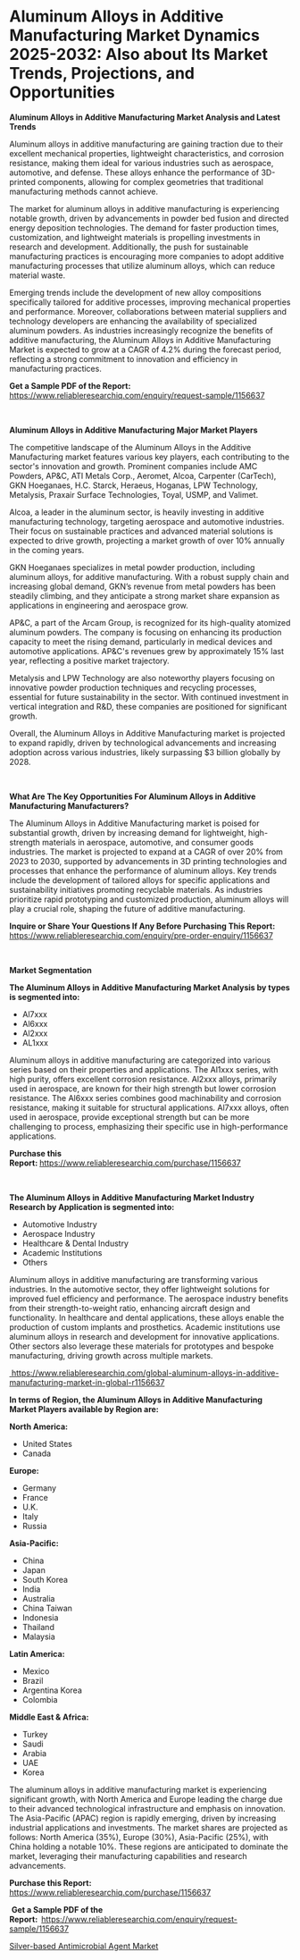 <p><h1>Aluminum Alloys in Additive Manufacturing Market Dynamics 2025-2032: Also about Its Market Trends, Projections, and Opportunities</h1></p><p><strong>Aluminum Alloys in Additive Manufacturing Market Analysis and Latest Trends</strong></p>
<p><p>Aluminum alloys in additive manufacturing are gaining traction due to their excellent mechanical properties, lightweight characteristics, and corrosion resistance, making them ideal for various industries such as aerospace, automotive, and defense. These alloys enhance the performance of 3D-printed components, allowing for complex geometries that traditional manufacturing methods cannot achieve.</p><p>The market for aluminum alloys in additive manufacturing is experiencing notable growth, driven by advancements in powder bed fusion and directed energy deposition technologies. The demand for faster production times, customization, and lightweight materials is propelling investments in research and development. Additionally, the push for sustainable manufacturing practices is encouraging more companies to adopt additive manufacturing processes that utilize aluminum alloys, which can reduce material waste.</p><p>Emerging trends include the development of new alloy compositions specifically tailored for additive processes, improving mechanical properties and performance. Moreover, collaborations between material suppliers and technology developers are enhancing the availability of specialized aluminum powders. As industries increasingly recognize the benefits of additive manufacturing, the Aluminum Alloys in Additive Manufacturing Market is expected to grow at a CAGR of 4.2% during the forecast period, reflecting a strong commitment to innovation and efficiency in manufacturing practices.</p></p>
<p><strong>Get a Sample PDF of the Report:&nbsp;</strong> <a href="https://www.reliableresearchiq.com/enquiry/request-sample/1156637?utm_campaign=3318&utm_medium=2&utm_source=Github&utm_content=ia&utm_term=21032025&utm_id=aluminum-alloys-in-additive-manufacturing">https://www.reliableresearchiq.com/enquiry/request-sample/1156637</a></p>
<p>&nbsp;</p>
<p><strong>Aluminum Alloys in Additive Manufacturing Major Market Players</strong></p>
<p><p>The competitive landscape of the Aluminum Alloys in the Additive Manufacturing market features various key players, each contributing to the sector's innovation and growth. Prominent companies include AMC Powders, AP&C, ATI Metals Corp., Aeromet, Alcoa, Carpenter (CarTech), GKN Hoeganaes, H.C. Starck, Heraeus, Hoganas, LPW Technology, Metalysis, Praxair Surface Technologies, Toyal, USMP, and Valimet.</p><p>Alcoa, a leader in the aluminum sector, is heavily investing in additive manufacturing technology, targeting aerospace and automotive industries. Their focus on sustainable practices and advanced material solutions is expected to drive growth, projecting a market growth of over 10% annually in the coming years. </p><p>GKN Hoeganaes specializes in metal powder production, including aluminum alloys, for additive manufacturing. With a robust supply chain and increasing global demand, GKN’s revenue from metal powders has been steadily climbing, and they anticipate a strong market share expansion as applications in engineering and aerospace grow.</p><p>AP&C, a part of the Arcam Group, is recognized for its high-quality atomized aluminum powders. The company is focusing on enhancing its production capacity to meet the rising demand, particularly in medical devices and automotive applications. AP&C's revenues grew by approximately 15% last year, reflecting a positive market trajectory.</p><p>Metalysis and LPW Technology are also noteworthy players focusing on innovative powder production techniques and recycling processes, essential for future sustainability in the sector. With continued investment in vertical integration and R&D, these companies are positioned for significant growth.</p><p>Overall, the Aluminum Alloys in Additive Manufacturing market is projected to expand rapidly, driven by technological advancements and increasing adoption across various industries, likely surpassing $3 billion globally by 2028.</p></p>
<p>&nbsp;</p>
<p><strong>What Are The Key Opportunities For Aluminum Alloys in Additive Manufacturing Manufacturers?</strong></p>
<p><p>The Aluminum Alloys in Additive Manufacturing market is poised for substantial growth, driven by increasing demand for lightweight, high-strength materials in aerospace, automotive, and consumer goods industries. The market is projected to expand at a CAGR of over 20% from 2023 to 2030, supported by advancements in 3D printing technologies and processes that enhance the performance of aluminum alloys. Key trends include the development of tailored alloys for specific applications and sustainability initiatives promoting recyclable materials. As industries prioritize rapid prototyping and customized production, aluminum alloys will play a crucial role, shaping the future of additive manufacturing.</p></p>
<p><strong>Inquire or Share Your Questions If Any Before Purchasing This Report:</strong> <a href="https://www.reliableresearchiq.com/enquiry/pre-order-enquiry/1156637?utm_campaign=3318&utm_medium=2&utm_source=Github&utm_content=ia&utm_term=21032025&utm_id=aluminum-alloys-in-additive-manufacturing">https://www.reliableresearchiq.com/enquiry/pre-order-enquiry/1156637</a></p>
<p>&nbsp;</p>
<p><strong>Market Segmentation</strong></p>
<p><strong>The Aluminum Alloys in Additive Manufacturing Market Analysis by types is segmented into:</strong></p>
<p><ul><li>Al7xxx</li><li>Al6xxx</li><li>Al2xxx</li><li>AL1xxx</li></ul></p>
<p><p>Aluminum alloys in additive manufacturing are categorized into various series based on their properties and applications. The Al1xxx series, with high purity, offers excellent corrosion resistance. Al2xxx alloys, primarily used in aerospace, are known for their high strength but lower corrosion resistance. The Al6xxx series combines good machinability and corrosion resistance, making it suitable for structural applications. Al7xxx alloys, often used in aerospace, provide exceptional strength but can be more challenging to process, emphasizing their specific use in high-performance applications.</p></p>
<p><strong>Purchase this Report:&nbsp;</strong><a href="https://www.reliableresearchiq.com/purchase/1156637?utm_campaign=3318&utm_medium=2&utm_source=Github&utm_content=ia&utm_term=21032025&utm_id=aluminum-alloys-in-additive-manufacturing">https://www.reliableresearchiq.com/purchase/1156637</a></p>
<p>&nbsp;</p>
<p><strong>The Aluminum Alloys in Additive Manufacturing Market Industry Research by Application is segmented into:</strong></p>
<p><ul><li>Automotive Industry</li><li>Aerospace Industry</li><li>Healthcare & Dental Industry</li><li>Academic Institutions</li><li>Others</li></ul></p>
<p><p>Aluminum alloys in additive manufacturing are transforming various industries. In the automotive sector, they offer lightweight solutions for improved fuel efficiency and performance. The aerospace industry benefits from their strength-to-weight ratio, enhancing aircraft design and functionality. In healthcare and dental applications, these alloys enable the production of custom implants and prosthetics. Academic institutions use aluminum alloys in research and development for innovative applications. Other sectors also leverage these materials for prototypes and bespoke manufacturing, driving growth across multiple markets.</p></p>
<p><a href="https://www.reliableresearchiq.com/global-aluminum-alloys-in-additive-manufacturing-market-in-global-r1156637?utm_campaign=3318&utm_medium=2&utm_source=Github&utm_content=ia&utm_term=21032025&utm_id=aluminum-alloys-in-additive-manufacturing">&nbsp;https://www.reliableresearchiq.com/global-aluminum-alloys-in-additive-manufacturing-market-in-global-r1156637</a></p>
<p><strong>In terms of Region, the Aluminum Alloys in Additive Manufacturing Market Players available by Region are:</strong></p>
<p>
    <p> <strong> North America: </strong>
        <ul>
            <li>United States</li>
            <li>Canada</li>
        </ul>
        </p> 
    <p> <strong> Europe: </strong>
        <ul>
            <li>Germany</li>
            <li>France</li>
            <li>U.K.</li>
            <li>Italy</li>
            <li>Russia</li>
        </ul>
        </p> 
    <p> <strong> Asia-Pacific: </strong>
        <ul>
            <li>China</li>
            <li>Japan</li>
            <li>South Korea</li>
            <li>India</li>
            <li>Australia</li>
            <li>China Taiwan</li>
            <li>Indonesia</li>
            <li>Thailand</li>
            <li>Malaysia</li>
        </ul>
        </p> 
    <p> <strong> Latin America: </strong>
        <ul>
            <li>Mexico</li>
            <li>Brazil</li>
            <li>Argentina Korea</li>
            <li>Colombia</li>
        </ul>
        </p> 
    <p> <strong> Middle East & Africa: </strong>
        <ul>
            <li>Turkey</li>
            <li>Saudi</li>
            <li>Arabia</li>
            <li>UAE</li>
            <li>Korea</li>
        </ul>
    </p>
    </p>
<p><p>The aluminum alloys in additive manufacturing market is experiencing significant growth, with North America and Europe leading the charge due to their advanced technological infrastructure and emphasis on innovation. The Asia-Pacific (APAC) region is rapidly emerging, driven by increasing industrial applications and investments. The market shares are projected as follows: North America (35%), Europe (30%), Asia-Pacific (25%), with China holding a notable 10%. These regions are anticipated to dominate the market, leveraging their manufacturing capabilities and research advancements.</p></p>
<p><strong>Purchase this Report: </strong><a href="https://www.reliableresearchiq.com/purchase/1156637?utm_campaign=3318&utm_medium=2&utm_source=Github&utm_content=ia&utm_term=21032025&utm_id=aluminum-alloys-in-additive-manufacturing">https://www.reliableresearchiq.com/purchase/1156637</a></p>
<p>&nbsp;<strong>Get a Sample PDF of the Report:&nbsp;&nbsp;</strong><a href="https://www.reliableresearchiq.com/enquiry/request-sample/1156637?utm_campaign=3318&utm_medium=2&utm_source=Github&utm_content=ia&utm_term=21032025&utm_id=aluminum-alloys-in-additive-manufacturing">https://www.reliableresearchiq.com/enquiry/request-sample/1156637</a></p>
<p><strong></strong></p>
<p><p><a href="https://github.com/shamyzinniwl/Market-Research-Report-List-1/blob/main/silver-based-antimicrobial-agent-market.md?utm_campaign=3318&utm_medium=2&utm_source=Github&utm_content=ia&utm_term=21032025&utm_id=aluminum-alloys-in-additive-manufacturing">Silver-based Antimicrobial Agent Market</a></p></p>